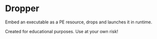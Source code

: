 # Dropper

Embed an executable as a PE resource, drops and launches it in runtime.

Created for educational purposes. Use at your own risk!
